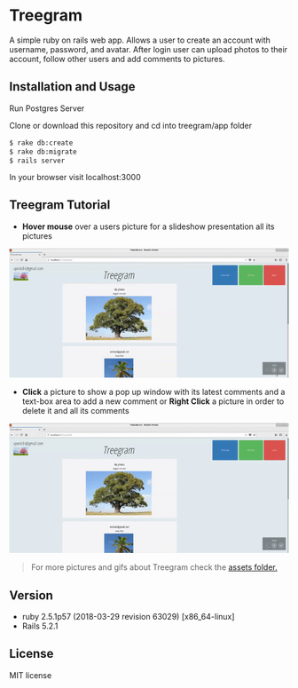 # Treegram

A simple ruby on rails web app. Allows a user to create an account with username, password, and avatar. After login user can upload photos to their account, follow other users and add comments to pictures.

Installation and Usage
------------
Run Postgres Server

Clone or download this repository and cd into treegram/app folder

```
$ rake db:create
$ rake db:migrate
$ rails server
```

In your browser visit localhost:3000


Treegram Tutorial
-----------------
- **Hover mouse** over a users picture for a slideshow presentation all its pictures

<img src="https://github.com/kasselouris/Treegram/blob/main/assets/slideshow.gif" />

- **Click** a picture to show a pop up window with its latest comments and a text-box area to add a new comment or **Right Click** a picture in order to delete it and all its comments

<img src="https://github.com/kasselouris/Treegram/blob/main/assets/comments_and_delete.gif" />

> For more pictures and gifs about Treegram check the [assets folder.](https://github.com/kasselouris/Treegram/tree/main/assets)

Version
-------

- ruby 2.5.1p57 (2018-03-29 revision 63029) [x86_64-linux]
- Rails 5.2.1


License
-------

MIT license
